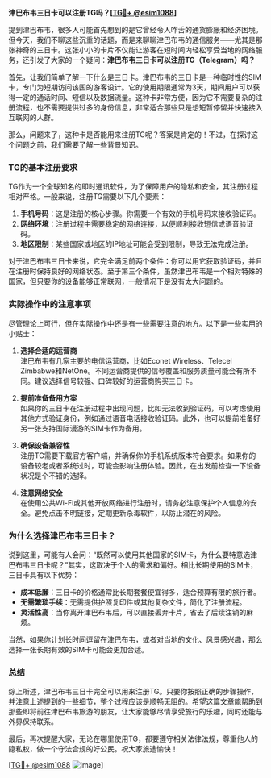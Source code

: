 **津巴布韦三日卡可以注册TG吗？[[TG💪+ @esim1088](https://t.me/s/esim1088)]**

提到津巴布韦，很多人可能首先想到的是它曾经令人咋舌的通货膨胀和经济困境。但今天，我们不聊这些沉重的话题，而是来聊聊津巴布韦的通信服务——尤其是那张神奇的三日卡。这张小小的卡片不仅能让游客在短时间内轻松享受当地的网络服务，还引发了大家的一个疑问：**津巴布韦三日卡可以注册TG（Telegram）吗？**

首先，让我们简单了解一下什么是三日卡。津巴布韦的三日卡是一种临时性的SIM卡，专门为短期访问该国的游客设计。它的使用期限通常为3天，期间用户可以获得一定的通话时间、短信以及数据流量。这种卡非常方便，因为它不需要复杂的注册流程，也不需要提供过多的身份信息，非常适合那些只是想短暂停留并快速接入互联网的人群。

那么，问题来了，这种卡是否能用来注册TG呢？答案是肯定的！不过，在探讨这个问题之前，我们需要了解一些背景知识。

### TG的基本注册要求

TG作为一个全球知名的即时通讯软件，为了保障用户的隐私和安全，其注册过程相对严格。一般来说，注册TG需要以下几个要素：

1. **手机号码**：这是注册的核心步骤。你需要一个有效的手机号码来接收验证码。
2. **网络环境**：注册过程中需要稳定的网络连接，以便顺利接收短信或语音验证码。
3. **地区限制**：某些国家或地区的IP地址可能会受到限制，导致无法完成注册。

对于津巴布韦三日卡来说，它完全满足前两个条件：你可以用它获取验证码，并且在注册时保持良好的网络状态。至于第三个条件，虽然津巴布韦是一个相对特殊的国家，但只要你的设备能够正常联网，一般情况下是没有太大问题的。

### 实际操作中的注意事项

尽管理论上可行，但在实际操作中还是有一些需要注意的地方。以下是一些实用的小贴士：

1. **选择合适的运营商**  
   津巴布韦有几家主要的电信运营商，比如Econet Wireless、Telecel Zimbabwe和NetOne。不同运营商提供的信号覆盖和服务质量可能会有所不同。建议选择信号较强、口碑较好的运营商购买三日卡。

2. **提前准备备用方案**  
   如果你的三日卡在注册过程中出现问题，比如无法收到验证码，可以考虑使用其他方式验证身份，例如通过语音电话接收验证码。此外，也可以提前准备好另一张支持国际漫游的SIM卡作为备用。

3. **确保设备兼容性**  
   注册TG需要下载官方客户端，并确保你的手机系统版本符合要求。如果你的设备较老或者系统过时，可能会影响注册体验。因此，在出发前检查一下设备状况是个不错的选择。

4. **注意网络安全**  
   在使用公共Wi-Fi或其他开放网络进行注册时，请务必注意保护个人信息的安全。避免点击不明链接，定期更新杀毒软件，以防止潜在的风险。

### 为什么选择津巴布韦三日卡？

说到这里，可能有人会问：“既然可以使用其他国家的SIM卡，为什么要特意选津巴布韦三日卡呢？”其实，这取决于个人的需求和偏好。相比长期使用的SIM卡，三日卡具有以下优势：

- **成本低廉**：三日卡的价格通常比长期套餐便宜得多，适合预算有限的旅行者。
- **无需繁琐手续**：无需提供护照复印件或其他复杂文件，简化了注册流程。
- **灵活性高**：当你离开津巴布韦后，可以直接丢弃卡片，省去了后续注销的麻烦。

当然，如果你计划长时间逗留在津巴布韦，或者对当地的文化、风景感兴趣，那么选择一张长期有效的SIM卡可能会更加合适。

### 总结

综上所述，津巴布韦三日卡完全可以用来注册TG。只要你按照正确的步骤操作，并注意上述提到的一些细节，整个过程应该是顺畅无阻的。希望这篇文章能帮助到那些即将前往津巴布韦旅游的朋友，让大家能够尽情享受旅行的乐趣，同时还能与外界保持联系。

最后，再次提醒大家，无论在哪里使用TG，都要遵守相关法律法规，尊重他人的隐私权，做一个守法合规的好公民。祝大家旅途愉快！

[[TG💪+ @esim1088](https://t.me/s/esim1088) ![Image](https://i.postimg.cc/4NQfJmqS/Snipaste-2025-05-13-00-14-12.png)]